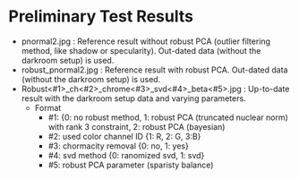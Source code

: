 # Preliminary Test Results 



* pnormal2.jpg : Reference result without robust PCA (outlier filtering method, like shadow or specularity). Out-dated data (without the darkroom setup) is used.
* robust_pnormal2.jpg :  Reference result with robust PCA. Out-dated data (without the darkroom setup) is used. 
* Robust<#1>_ch<#2>_chrome<#3>_svd<#4>_beta<#5>.jpg :  Up-to-date result with the darkroom setup data and varying parameters. 
  * Format
    * #1: {0: no robust method, 1: robust PCA (truncated nuclear norm) with rank 3 constraint, 2: robust PCA (bayesian)
    * #2: used color channel ID {1: R, 2: G, 3:B}
    * #3: chormacity removal {0: no, 1: yes}
    * #4: svd method {0: ranomized svd, 1: svd}
    * #5: robust PCA parameter (sparisty balance)